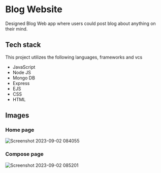 # Blog Website
Designed Blog Web app where users could post blog about anything on their mind.

## Tech stack
This project utilizes the following languages, frameworks and vcs
+ JavaScript
+ Node JS 
+ Mongo DB
+ Express
+ EJS 
+ CSS 
+ HTML

## Images
### Home page
![Screenshot 2023-09-02 084055](https://github.com/TobiOnibudo/BlogWebsite/assets/121076035/71fb3404-888f-4b22-ad8a-91a3949df299)


### Compose page
![Screenshot 2023-09-02 085201](https://github.com/TobiOnibudo/BlogWebsite/assets/121076035/82e70270-de89-4d33-b9b0-c669b038d6c0)

